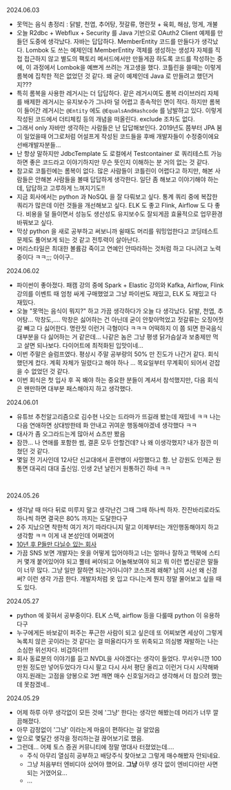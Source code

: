 2024.06.03

- 못먹는 음식 총정리 : 닭발, 천엽, 추어탕, 젓갈류, 명란젓 + 육회, 해삼, 멍게, 개불
- 오늘 R2dbc + Webflux + Security 를 Java 기반으로 OAuth2 Client 예제를 만들던 도중에 생각났다. 자바는 답답하다. MemberEntity 코드를 만들다가 생각났다. Lombok 도 쓰는 예제인데 MemberEntity 객체를 생성하는 생성자 자체를 직접 접근하지 않고 별도의 팩토리 메서드에서만 만들게끔 하도록 코드를 작성하는 중에, 이 과정에서 Lombok을 예쁘게 쓰려는 개고생을 했다. 코틀린을 쓸때는 이렇게 롬복에 집착한 적은 없었던 것 같다. 왜 굳이 예제인데 Java 로 만들려고 했던거지???
- 특히 롬복을 사용한 레거시는 더 답답하다. 같은 레거시여도 롬복 라이브러리 자체를 배제한 레거시는 유지보수가 그나마 덜 어렵고 종속적인 면이 적다. 하지만 롬복이 들어간 레거시는 `@Entity` 에도 `@EqualsAndHashcode` 를 남발하고 있다. 이렇게 작성된 코드에서 더티체킹 등의 개념을 떠올린다. exclude 조차도 없다.
- 그래서 only 자바만 생각하는 사람들은 난 답답해보인다. 2019년도 쯤부터 JPA 붐이 일었을때 어그로처럼 어설프게 작성된 코드들을 후배 개발자들이 수정중이에요 선배개발자분들...
- 난 항상 말하지만 JdbcTemplate 도 로컬에서 Testcontainer 로 쿼리테스트 가능하면 좋은 코드라고 이야기하지만 무슨 뜻인지 이해하는 분 거의 없는 것 같다. 
- 참고로 코틀린에는 롬복이 없다. 많은 사람들이 코틀린이 어렵다고 하지만, 해본 사람들은 안해본 사람들을 볼때 답답하게 생각한다. 일단 좀 해보고 이야기해야 하는데, 답답하고 고루하게 느껴지기도!!
- 지금 회사에서는 python 과 NoSQL 을 잘 다뤄보고 싶다. 통계 쿼리 중에 복잡한 쿼리가 많은데 이런 것들을 개선해보고 싶다. ELK 도 좋고 Flink, Airflow 도 다 좋다. 비용을 덜 들이면서 성능도 생산성도 유지보수도 잘되게끔 효율적으로 업무환경 바꿔보고 싶다. 
- 막상 python 을 새로 공부하고 써보니까 쉴때도 머리를 워밍업한다고 코딩테스트 문제도 풀어보게 되는 것 같고 전투력이 살아난다. 
- 머리스타일은 최대한 볼륨감 죽이고 연예인 안따라하는 것처럼 하고 다니려고 노력중이다 ㅋㅋ;;; 아이구..



2024.06.02

- 파이썬이 좋아졌다. 패캠 강의 중에 Spark + Elastic 강의와 Kafka, Airflow, Flink 강의를 이벤트 때 엄청 싸게 구매했었고 그냥 파이썬도 재밌고, ELK 도 재밌고 다 재밌다. 
- 오늘 "못먹는 음식이 뭐지?" 하고 가끔 생각하다가 오늘 다 생각났다. 닭발, 천엽, 추어탕... 막창도,.... 막창은 싫어하는 건 아닌데 굳이 안찾아먹었고 젓갈류는 오징어젓갈 빼고 다 싫어한다. 명란젓 이런거 극혐이다 ㅋㅋㅋ 어떡하지 이 쯤 되면 한국음식 대부분을 다 싫어하는 거 같은데... 나같은 놈은 그냥 평생 닭가슴살과 보충제만 먹고 살면 되나보다. 다이어트에 최적화된 입맛이네...
- 이번 주말은 슬럼프였다. 평상시 주말 공부량의 50% 만 진도가 나간거 같다. 회식했던게 컸다. 계획 자체가 밀렸다고 해야 하나 ... 목요일부터 무계획이 되어서 걷잡을 수 없었던 것 같다. 
- 이번 회식은 첫 입사 후 꼭 봬야 하는 중요한 분들이 계셔서 참석했지만, 다음 회식은 왠만하면 대부분 패스해야지 하고 생각했다.

2024.06.01

- 유튜브 추천알고리즘으로 김수현 나오는 드라마가 뜨길래 봤는데 재밌네 ㅋㅋ 나는 다음 연애하면 상대방한테 화 안내고 귀여운 행동해야겠네 생각했다 ㅋㅋ
- 대사가 좀 오그라드는게 많아서 쇼츠만 봤음
- 잠깐... 나 연애를 포함한 썸, 결혼 모두 안할건데? 나 왜 이생각했지? 내가 잠깐 미쳤던 것 같다.
- 몇일 전 기사인데 12사단 신교대에서 훈련병이 사망했다고 함. 난 강원도 인제군 원통면 대곡리 대대 출신임. 인생 2년 날린거 원통하긴 하네 ㅋㅋ

<br/>



2024.05.26

- 생각날 때 마다 뒤로 미루지 말고 생각난건 그때 그때 하나씩 하자. 잔잔바리로라도 하나씩 하면 결국은 80% 까지는 도달한다구
- 2주 지났으면 착한척 여기 저기 따라다니지 말고 이제부터는 개인행동해야지 하고 생각함 ㅋㅋ 이게 내 본성인데 어쩌겠어 
- [10년 후 P들만 다닐수 있는 회사](https://www.youtube.com/shorts/2nlb8eKwmP4) 
- 가끔 SNS 보면 개발자는 옷을 어떻게 입어야하고 너는 얼마나 잘하고 맥북에 스티커 몇개 붙어있어야 되고 뿔테 써야되고 어눌해보여야 되고 뭐 이런 볍신같은 말들이 너무 많다. 그냥 일만 잘하면 되는거아니야? 코스프레 왜해? 남의 시선 왜 신경써? 이런 생각 가끔 한다. 개발자처럼 옷 입고 다니는게 뭔지 정말 물어보고 싶을 때도 있다.



2024.05.27

- python 에 꽂혀서 공부중이다. ELK 스택, airflow 등을 다룰때 python 이 유용하다구
- 누구에게든 바보같이 퍼주는 푸근한 사람이 되고 싶은데 또 어찌보면 세상이 그렇게 녹록치 않은 곳이라는 것 같다는 걸 떠올리다가 또 위축되고 의심병 재발하는 나는 소심한 위선자다. 비겁하다!!!
- 회사 동료분의 이야기를 듣고 NVDL을 사야겠다는 생각이 들었다. 무서우니깐 100만원 정도만 넣어두었다가 다시 팔고 다시 사서 평단 올리고 이런거 다시 시작해봐야지.원래는 고점을 양봉으로 3번 깨면 매수 신호일거라고 생각해서 더 참으려 했는데 못참겠네..



2024.05.29

- 어제 하루 아무 생각없이 모든 것에 '그냥' 한다는 생각만 해봤는데 머리가 너무 깔끔해졌다.
- 아무 감정없이 '그냥' 이라는게 마음이 편하다는 걸 알았음
- 앞으로 몇달간 생각을 정리하는걸 끊어보기로 했음.
- 그런데... 어제 토스 증권 커뮤니티에 정말 명대사 터졌었는데....
  - 주식 아무리 열심히 공부하고 배당주식 찾아보고 그렇게 매수해봤자 안되네요.
  - 그냥 처음부터 엔비디아 샀어야 했어요. **그냥** 아무 생각 없이 엔비디아만 사면 되는 거였어요...
  - ...















